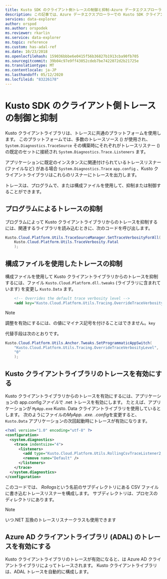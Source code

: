 ```yaml
---
title: Kusto SDK のクライアント側トレースの制御と抑制-Azure データエクスプローラー
description: この記事では、Azure データエクスプローラーでの Kusto SDK クライアント側トレースの制御と抑制について説明します。
services: data-explorer
author: orspod
ms.author: orspodek
ms.reviewer: rkarlin
ms.service: data-explorer
ms.topic: reference
ms.custom: has-adal-ref
ms.date: 10/23/2018
ms.openlocfilehash: 159036bbbe6e0415f56b36827b1913cba90fb705
ms.sourcegitcommit: 39b04c97e9ff43052cdeb7be7422072d2b21725e
ms.translationtype: MT
ms.contentlocale: ja-JP
ms.lasthandoff: 05/12/2020
ms.locfileid: "83226178"
---
```

# <a name="controlling-and-suppressing-kusto-sdk-client-side-tracing"></a>Kusto SDK のクライアント側トレースの制御と抑制

Kusto クライアントライブラリは、トレースに共通のプラットフォームを使用します。 このプラットフォームでは、多数のトレースソース () が使用され、 `System.Diagnostics.TraceSource` その構築時にそれぞれがトレースリスナー () の既定のセットに接続され `System.Diagnostics.Trace.Listeners` ます。

アプリケーションに既定のインスタンスに関連付けられているトレースリスナー (ファイルなど) がある場合 `System.Diagnostics.Trace` `app.config` 、Kusto クライアントライブラリはこれらのリスナーにトレースを出力します。

トレースは、プログラムで、または構成ファイルを使用して、抑制または制御することができます。

## <a name="suppress-tracing-programmatically"></a>プログラムによるトレースの抑制

プログラムによって Kusto クライアントライブラリからのトレースを抑制するには、関連するライブラリを読み込むときに、次のコードを呼び出します。

```csharp
Kusto.Cloud.Platform.Utils.TraceSourceManager.SetTraceVerbosityForAll(
    Kusto.Cloud.Platform.Utils.TraceVerbosity.Fatal
    );
```

## <a name="use-a-config-file-to-suppress-tracing"></a>構成ファイルを使用したトレースの抑制 

構成ファイルを使用して Kusto クライアントライブラリからのトレースを抑制するには、ファイル `Kusto.Cloud.Platform.dll.tweaks` (ライブラリに含まれています) を変更し `Kusto.Data` ます。

```xml
    <!-- Overrides the default trace verbosity level -->
    <add key="Kusto.Cloud.Platform.Utils.Tracing.OverrideTraceVerbosityLevel" value="0" />
```

> [!NOTE]
> 調整を有効にするには、の値にマイナス記号を付けることはできません。`key`

代替手段は次のとおりです。

```csharp
Kusto.Cloud.Platform.Utils.Anchor.Tweaks.SetProgrammaticAppSwitch(
    "Kusto.Cloud.Platform.Utils.Tracing.OverrideTraceVerbosityLevel",
    "0"
    );
```

## <a name="enable-the-kusto-client-libraries-tracing"></a>Kusto クライアントライブラリのトレースを有効にする

Kusto クライアントライブラリからのトレースを有効にするには、アプリケーションの app.config*ファイル*で .net トレースを有効にします。 たとえば、アプリケーションが `MyApp.exe` Kusto. Data クライアントライブラリを使用しているとします。 次のようにファイルの*MyApp. .exe. .config*を変更すると、 `Kusto.Data` アプリケーションの次回起動時にトレースが有効になります。

```xml
<?xml version="1.0" encoding="utf-8" ?>
<configuration>
  <system.diagnostics>
    <trace indentsize="4">
      <listeners>
        <add type="Kusto.Cloud.Platform.Utils.RollingCsvTraceListener2, Kusto.Cloud.Platform" name="RollingCsvTraceListener" initializeData="RollingLogs" />
        <remove name="Default" />
      </listeners>
    </trace>
  </system.diagnostics>
</configuration>
```

このコードでは、 *Rollogs*という名前のサブディレクトリにある CSV ファイルに書き込むトレースリスナーを構成します。 サブディレクトリは、プロセスのディレクトリにあります。

> [!NOTE]
> いつ.NET 互換のトレースリスナークラスも使用できます

## <a name="enable-the-azure-ad-client-libraries-adal-tracing"></a>Azure AD クライアントライブラリ (ADAL) のトレースを有効にする

Kusto クライアントライブラリのトレースが有効になると、は Azure AD クライアントライブラリによってトレースされます。 Kusto クライアントライブラリは、ADAL トレースを自動的に構成します。
